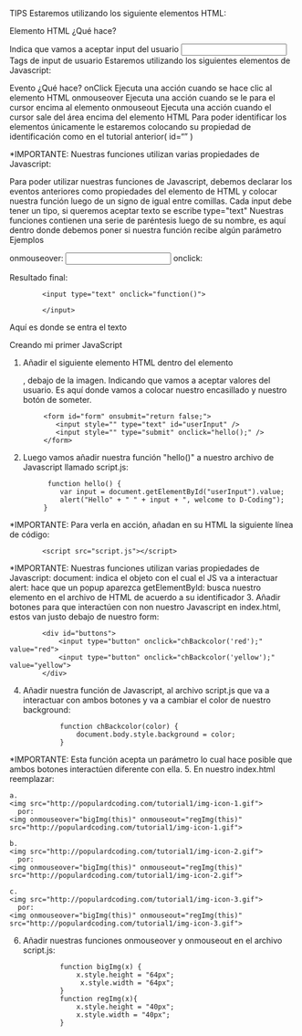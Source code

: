 TIPS
Estaremos utilizando los siguiente elementos HTML:

Elemento HTML	¿Qué hace?
<form>	Indica que vamos a aceptar input del usuario
<input>	Tags de input de usuario
Estaremos utilizando los siguientes elementos de Javascript:

Evento	¿Qué hace?
onClick	Ejecuta una acción cuando se hace clic al elemento HTML
onmouseover	Ejecuta una acción cuando se le para el cursor encima al elemento
onmouseout	Ejecuta una acción cuando el cursor sale del área encima del elemento HTML
Para poder identificar los elementos únicamente le estaremos colocando su propiedad de identificación como en el tutorial anterior( id=“” ) 

*IMPORTANTE: 
Nuestras funciones utilizan varias propiedades de Javascript:

Para poder utilizar nuestras funciones de Javascript, debemos declarar los eventos anteriores como propiedades del elemento de HTML y colocar nuestra función luego de un signo de igual entre comillas.
Cada input debe tener un tipo, si queremos aceptar texto se escribe type="text"
Nuestras funciones contienen una serie de paréntesis luego de su nombre, es aquí dentro donde debemos poner si nuestra función recibe algún parámetro
Ejemplos

onmouseover: <input id="input" onmouseover="function()">
onclick: <div id="submit" onclick="function()">
Resultado final:
            
            <input type="text" onclick="function()">
               
            </input>
            
Aquí es donde se entra el texto

            
Creando mi primer JavaScript
1. Añadir el siguiente elemento HTML <form> dentro del elemento <div id="seccion-logo">, debajo de la imagen.  Indicando que vamos a aceptar valores del usuario.
Es aquí donde vamos a colocar nuestro encasillado y nuestro botón de someter.

            
            <form id="form" onsubmit="return false;">
               <input style="" type="text" id="userInput" /> 
               <input style="" type="submit" onclick="hello();" /> 
            </form>
            
            
2. Luego vamos añadir nuestra función "hello()" a nuestro archivo de Javascript llamado script.js:

             
             function hello() {
                var input = document.getElementById("userInput").value;
                alert("Hello" + " " + input + ", welcome to D-Coding");
            }
*IMPORTANTE:
Para verla en acción, añadan en su HTML la siguiente línea de código:
            
            <script src="script.js"></script>

              
*IMPORTANTE: 
Nuestras funciones utilizan varias propiedades de Javascript:
document: indica el objeto con el cual el JS va a interactuar
alert: hace que un popup aparezca
getElementById: busca nuestro elemento en el archivo de HTML de acuerdo a su identificador
3. Añadir botones para que interactúen con non nuestro Javascript en index.html, estos van justo debajo de nuestro form:

              
            <div id="buttons">
                <input type="button" onclick="chBackcolor('red');" value="red">
                <input type="button" onclick="chBackcolor('yellow');" value="yellow">
            </div>
                    
              
4. Añadir nuestra función de Javascript, al archivo script.js que va a interactuar con ambos botones y va a cambiar el color de nuestro background:

                function chBackcolor(color) {
                    document.body.style.background = color;
                }
              

*IMPORTANTE: 
Esta función acepta un parámetro lo cual hace posible que ambos botones interactúen diferente con ella.
5. En nuestro index.html reemplazar:

  	a. 
  	<img src="http://populardcoding.com/tutorial1/img-icon-1.gif">
      por: 
    <img onmouseover="bigImg(this)" onmouseout="regImg(this)"  src="http://populardcoding.com/tutorial1/img-icon-1.gif">
  
    b. 
    <img src="http://populardcoding.com/tutorial1/img-icon-2.gif">
      por: 
    <img onmouseover="bigImg(this)" onmouseout="regImg(this)"  src="http://populardcoding.com/tutorial1/img-icon-2.gif">
  
    c. 
    <img src="http://populardcoding.com/tutorial1/img-icon-3.gif">
      por: 
    <img onmouseover="bigImg(this)" onmouseout="regImg(this)"  src="http://populardcoding.com/tutorial1/img-icon-3.gif">
	

            
6. Añadir nuestras funciones onmouseover y onmouseout en el archivo script.js:

                function bigImg(x) {
                    x.style.height = "64px";
                     x.style.width = "64px";
                }
                function regImg(x){
                    x.style.height = "40px";
                    x.style.width = "40px";
                }
                
                
                
